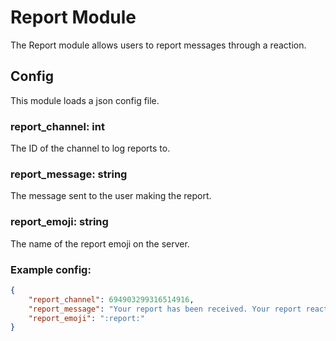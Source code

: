 # Report Module 

The Report module allows users to report messages through a reaction.

## Config
This module loads a json config file.

### report_channel: int
The ID of the channel to log reports to. 

### report_message: string
The message sent to the user making the report.

### report_emoji: string
The name of the report emoji on the server. 

### Example config:
```json
{
    "report_channel": 694903299316514916,
    "report_message": "Your report has been received. Your report reaction has been automatically removed to maintain anonymity.\nYour report will be reviewed as soon as possible",
    "report_emoji": ":report:"
}
```